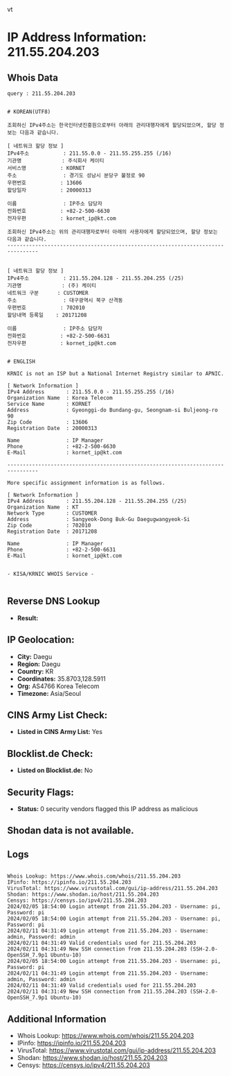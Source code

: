vt
# IP Address Information: 211.55.204.203

## Whois Data
```
query : 211.55.204.203


# KOREAN(UTF8)

조회하신 IPv4주소는 한국인터넷진흥원으로부터 아래의 관리대행자에게 할당되었으며, 할당 정보는 다음과 같습니다.

[ 네트워크 할당 정보 ]
IPv4주소           : 211.55.0.0 - 211.55.255.255 (/16)
기관명             : 주식회사 케이티
서비스명           : KORNET
주소               : 경기도 성남시 분당구 불정로 90
우편번호           : 13606
할당일자           : 20000313

이름               : IP주소 담당자
전화번호           : +82-2-500-6630
전자우편           : kornet_ip@kt.com

조회하신 IPv4주소는 위의 관리대행자로부터 아래의 사용자에게 할당되었으며, 할당 정보는 다음과 같습니다.
--------------------------------------------------------------------------------


[ 네트워크 할당 정보 ]
IPv4주소           : 211.55.204.128 - 211.55.204.255 (/25)
기관명             : (주) 케이티
네트워크 구분      : CUSTOMER
주소               : 대구광역시 북구 산격동
우편번호           : 702010
할당내역 등록일    : 20171208

이름               : IP주소 담당자
전화번호           : +82-2-500-6631
전자우편           : kornet_ip@kt.com


# ENGLISH

KRNIC is not an ISP but a National Internet Registry similar to APNIC.

[ Network Information ]
IPv4 Address       : 211.55.0.0 - 211.55.255.255 (/16)
Organization Name  : Korea Telecom
Service Name       : KORNET
Address            : Gyeonggi-do Bundang-gu, Seongnam-si Buljeong-ro 90
Zip Code           : 13606
Registration Date  : 20000313

Name               : IP Manager
Phone              : +82-2-500-6630
E-Mail             : kornet_ip@kt.com

--------------------------------------------------------------------------------

More specific assignment information is as follows.

[ Network Information ]
IPv4 Address       : 211.55.204.128 - 211.55.204.255 (/25)
Organization Name  : KT
Network Type       : CUSTOMER
Address            : Sangyeok-Dong Buk-Gu Daegugwangyeok-Si
Zip Code           : 702010
Registration Date  : 20171208

Name               : IP Manager
Phone              : +82-2-500-6631
E-Mail             : kornet_ip@kt.com


- KISA/KRNIC WHOIS Service -


```
## Reverse DNS Lookup
- **Result:** 

## IP Geolocation:
- **City:** Daegu
- **Region:** Daegu
- **Country:** KR
- **Coordinates:** 35.8703,128.5911
- **Org:** AS4766 Korea Telecom
- **Timezone:** Asia/Seoul

## CINS Army List Check:
- **Listed in CINS Army List:** 
Yes

## Blocklist.de Check:
- **Listed on Blocklist.de:** 
No

## Security Flags:
- **Status:** 0 security vendors flagged this IP address as malicious

## Shodan data is not available.

## Logs
```

Whois Lookup: https://www.whois.com/whois/211.55.204.203
IPinfo: https://ipinfo.io/211.55.204.203
VirusTotal: https://www.virustotal.com/gui/ip-address/211.55.204.203
Shodan: https://www.shodan.io/host/211.55.204.203
Censys: https://censys.io/ipv4/211.55.204.203
2024/02/05 18:54:00 Login attempt from 211.55.204.203 - Username: pi, Password: pi
2024/02/05 18:54:00 Login attempt from 211.55.204.203 - Username: pi, Password: pi
2024/02/11 04:31:49 Login attempt from 211.55.204.203 - Username: admin, Password: admin
2024/02/11 04:31:49 Valid credentials used for 211.55.204.203
2024/02/11 04:31:49 New SSH connection from 211.55.204.203 (SSH-2.0-OpenSSH_7.9p1 Ubuntu-10)
2024/02/05 18:54:00 Login attempt from 211.55.204.203 - Username: pi, Password: pi
2024/02/11 04:31:49 Login attempt from 211.55.204.203 - Username: admin, Password: admin
2024/02/11 04:31:49 Valid credentials used for 211.55.204.203
2024/02/11 04:31:49 New SSH connection from 211.55.204.203 (SSH-2.0-OpenSSH_7.9p1 Ubuntu-10)

```
## Additional Information
- Whois Lookup: https://www.whois.com/whois/211.55.204.203
- IPinfo: https://ipinfo.io/211.55.204.203
- VirusTotal: https://www.virustotal.com/gui/ip-address/211.55.204.203
- Shodan: https://www.shodan.io/host/211.55.204.203
- Censys: https://censys.io/ipv4/211.55.204.203


